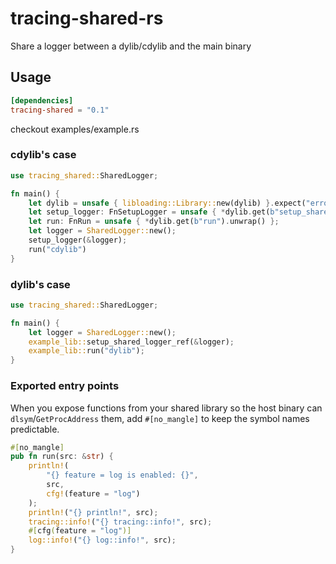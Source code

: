 # tracing-shared-rs

Share a logger between a dylib/cdylib and the main binary

## Usage

```toml
[dependencies]
tracing-shared = "0.1"

```

checkout examples/example.rs

### cdylib's case

```rust
use tracing_shared::SharedLogger;

fn main() {
    let dylib = unsafe { libloading::Library::new(dylib) }.expect("error loading dylib");
    let setup_logger: FnSetupLogger = unsafe { *dylib.get(b"setup_shared_logger_ref").unwrap() };
    let run: FnRun = unsafe { *dylib.get(b"run").unwrap() };
    let logger = SharedLogger::new();
    setup_logger(&logger);
    run("cdylib")
}
```

### dylib's case

```rust
use tracing_shared::SharedLogger;

fn main() {
    let logger = SharedLogger::new();
    example_lib::setup_shared_logger_ref(&logger);
    example_lib::run("dylib");
}
```

### Exported entry points

When you expose functions from your shared library so the host binary can `dlsym`/`GetProcAddress` them, add `#[no_mangle]` to keep the symbol names predictable.

```rust
#[no_mangle]
pub fn run(src: &str) {
    println!(
        "{} feature = log is enabled: {}",
        src,
        cfg!(feature = "log")
    );
    println!("{} println!", src);
    tracing::info!("{} tracing::info!", src);
    #[cfg(feature = "log")]
    log::info!("{} log::info!", src);
}
```
